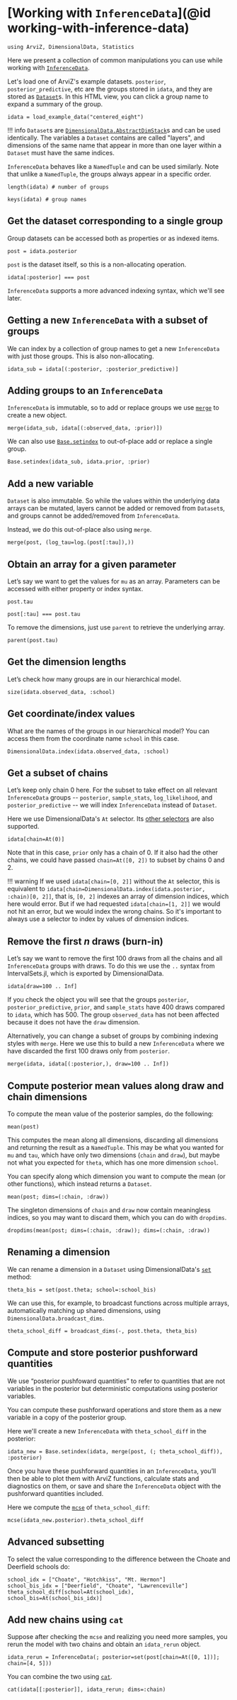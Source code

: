 # [Working with `InferenceData`](@id working-with-inference-data)

```@example wwid
using ArviZ, DimensionalData, Statistics
```

Here we present a collection of common manipulations you can use while working with [`InferenceData`](@ref).

Let's load one of ArviZ's example datasets.
`posterior`, `posterior_predictive`, etc are the groups stored in `idata`, and they are stored as [`Dataset`](@ref)s.
In this HTML view, you can click a group name to expand a summary of the group.

```@example wwid
idata = load_example_data("centered_eight")
```

!!! info
	  `Dataset`s are [`DimensionalData.AbstractDimStack`](https://rafaqz.github.io/DimensionalData.jl/stable/api/#DimensionalData.AbstractDimStack)s and can be used identically.
	  The variables a `Dataset` contains are called "layers", and dimensions of the same name that appear in more than one layer within a `Dataset` must have the same indices.

`InferenceData` behaves like a `NamedTuple` and can be used similarly.
Note that unlike a `NamedTuple`, the groups always appear in a specific order.

```@example wwid
length(idata) # number of groups
```

```@example wwid
keys(idata) # group names
```

## Get the dataset corresponding to a single group

Group datasets can be accessed both as properties or as indexed items.

```@example wwid
post = idata.posterior
```

`post` is the dataset itself, so this is a non-allocating operation.

```@example wwid
idata[:posterior] === post
```

`InferenceData` supports a more advanced indexing syntax, which we'll see later.

## Getting a new `InferenceData` with a subset of groups

We can index by a collection of group names to get a new `InferenceData` with just those groups.
This is also non-allocating.

```@example wwid
idata_sub = idata[(:posterior, :posterior_predictive)]
```

## Adding groups to an `InferenceData`

`InferenceData` is immutable, so to add or replace groups we use [`merge`](@ref) to create a new object.

```@example wwid
merge(idata_sub, idata[(:observed_data, :prior)])
```

We can also use [`Base.setindex`](@ref) to out-of-place add or replace a single group.

```@example wwid
Base.setindex(idata_sub, idata.prior, :prior)
```

## Add a new variable

`Dataset` is also immutable.
So while the values within the underlying data arrays can be mutated, layers cannot be added or removed from `Dataset`s, and groups cannot be added/removed from `InferenceData`.

Instead, we do this out-of-place also using `merge`.

```@example wwid
merge(post, (log_tau=log.(post[:tau]),))
```

## Obtain an array for a given parameter

Let’s say we want to get the values for `mu` as an array.
Parameters can be accessed with either property or index syntax.

```@example wwid
post.tau
```

```@example wwid
post[:tau] === post.tau
```

To remove the dimensions, just use `parent` to retrieve the underlying array.

```@example wwid
parent(post.tau)
```

## Get the dimension lengths

Let’s check how many groups are in our hierarchical model.

```@example wwid
size(idata.observed_data, :school)
```

## Get coordinate/index values

What are the names of the groups in our hierarchical model?
You can access them from the coordinate name `school` in this case.

```@example wwid
DimensionalData.index(idata.observed_data, :school)
```

## Get a subset of chains

Let’s keep only chain 0 here.
For the subset to take effect on all relevant `InferenceData` groups -- `posterior`, `sample_stats`, `log_likelihood`, and `posterior_predictive` -- we will index `InferenceData` instead of `Dataset`.

Here we use DimensionalData's `At` selector.
Its [other selectors](https://rafaqz.github.io/DimensionalData.jl/stable/api/#Selectors) are also supported.

```@example wwid
idata[chain=At(0)]
```

Note that in this case, `prior` only has a chain of 0.
If it also had the other chains, we could have passed `chain=At([0, 2])` to subset by chains 0 and 2.

!!! warning
	  If we used `idata[chain=[0, 2]]` without the `At` selector, this is equivalent to `idata[chain=DimensionalData.index(idata.posterior, :chain)[0, 2]]`, that is, `[0, 2]` indexes an array of dimension indices, which here would error.
	  But if we had requested `idata[chain=[1, 2]]` we would not hit an error, but we would index the wrong chains.
	  So it's important to always use a selector to index by values of dimension indices.

## Remove the first $n$ draws (burn-in)

Let’s say we want to remove the first 100 draws from all the chains and all `InferenceData` groups with draws.
To do this we use the `..` syntax from IntervalSets.jl, which is exported by DimensionalData.

```@example wwid
idata[draw=100 .. Inf]
```

If you check the object you will see that the groups `posterior`, `posterior_predictive`, `prior`, and `sample_stats` have 400 draws compared to `idata`, which has 500.
The group `observed_data` has not been affected because it does not have the `draw` dimension.

Alternatively, you can change a subset of groups by combining indexing styles with `merge`.
Here we use this to build a new `InferenceData` where we have discarded the first 100 draws only from `posterior`.

```@example wwid
merge(idata, idata[(:posterior,), draw=100 .. Inf])
```

## Compute posterior mean values along draw and chain dimensions

To compute the mean value of the posterior samples, do the following:

```@example wwid
mean(post)
```

This computes the mean along all dimensions, discarding all dimensions and returning the result as a `NamedTuple`.
This may be what you wanted for `mu` and `tau`, which have only two dimensions (`chain` and `draw`), but maybe not what you expected for `theta`, which has one more dimension `school`.

You can specify along which dimension you want to compute the mean (or other functions), which instead returns a `Dataset`.

```@example wwid
mean(post; dims=(:chain, :draw))
```

The singleton dimensions of `chain` and `draw` now contain meaningless indices, so you may want to discard them, which you can do with `dropdims`.

```@example wwid
dropdims(mean(post; dims=(:chain, :draw)); dims=(:chain, :draw))
```

## Renaming a dimension

We can rename a dimension in a `Dataset` using DimensionalData's [`set`](https://rafaqz.github.io/DimensionalData.jl/stable/api/#DimensionalData.Dimensions.LookupArrays.set) method:

```@example wwid
theta_bis = set(post.theta; school=:school_bis)
```

We can use this, for example, to broadcast functions across multiple arrays, automatically matching up shared dimensions, using `DimensionalData.broadcast_dims`.

```@example wwid
theta_school_diff = broadcast_dims(-, post.theta, theta_bis)
```

## Compute and store posterior pushforward quantities

We use “posterior pushfoward quantities” to refer to quantities that are not variables in the posterior but deterministic computations using posterior variables.

You can compute these pushforward operations and store them as a new variable in a copy of the posterior group.

Here we'll create a new `InferenceData` with `theta_school_diff` in the posterior:

```@example wwid
idata_new = Base.setindex(idata, merge(post, (; theta_school_diff)), :posterior)
```

Once you have these pushforward quantities in an `InferenceData`, you’ll then be able to plot them with ArviZ functions, calculate stats and diagnostics on them, or save and share the `InferenceData` object with the pushforward quantities included.

Here we compute the [`mcse`](@ref) of `theta_school_diff`:

```@example wwid
mcse(idata_new.posterior).theta_school_diff
```

## Advanced subsetting

To select the value corresponding to the difference between the Choate and Deerfield schools do:

```@example wwid
school_idx = ["Choate", "Hotchkiss", "Mt. Hermon"]
school_bis_idx = ["Deerfield", "Choate", "Lawrenceville"]
theta_school_diff[school=At(school_idx), school_bis=At(school_bis_idx)]
```

## Add new chains using `cat`

Suppose after checking the `mcse` and realizing you need more samples, you rerun the model with two chains and obtain an `idata_rerun` object.

```@example wwid
idata_rerun = InferenceData(; posterior=set(post[chain=At([0, 1])]; chain=[4, 5]))
```

You can combine the two using [`cat`](@ref).

```@example wwid
cat(idata[[:posterior]], idata_rerun; dims=:chain)
```
